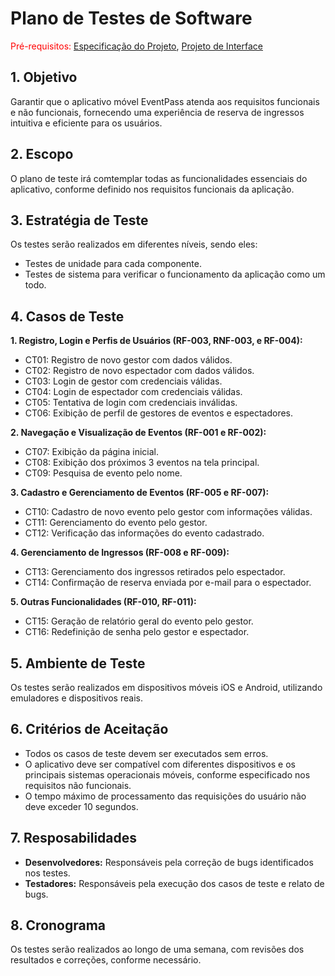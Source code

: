 # Plano de Testes de Software

<span style="color:red">Pré-requisitos: <a href="2-Especificação do Projeto.md"> Especificação do Projeto</a></span>, <a href="3-Projeto de Interface.md"> Projeto de Interface</a>

## 1. Objetivo 

Garantir que o aplicativo móvel EventPass atenda aos requisitos funcionais e não funcionais, fornecendo uma experiência de reserva de ingressos intuitiva e eficiente para os usuários. 

## 2. Escopo

O plano de teste irá comtemplar todas as funcionalidades essenciais do aplicativo, conforme definido nos requisitos funcionais da aplicação. 

## 3. Estratégia de Teste

Os testes serão realizados em diferentes níveis, sendo eles:  
* Testes de unidade para cada componente. 
* Testes de sistema para verificar o funcionamento da aplicação como um todo.

## 4. Casos de Teste

**1. Registro, Login e Perfis de Usuários (RF-003, RNF-003, e RF-004):** 
   * CT01: Registro de novo gestor com dados válidos. 
   * CT02: Registro de novo espectador com dados válidos. 
   * CT03: Login de gestor com credenciais válidas. 
   * CT04: Login de espectador com credenciais válidas. 
   * CT05: Tentativa de login com credenciais inválidas. 
   * CT06: Exibição de perfil de gestores de eventos e espectadores. 

**2. Navegação e Visualização de Eventos (RF-001 e RF-002):** 
   * CT07: Exibição da página inicial. 
   * CT08: Exibição dos próximos 3 eventos na tela principal. 
   * CT09: Pesquisa de evento pelo nome. 

**3. Cadastro e Gerenciamento de Eventos (RF-005 e RF-007):** 
   * CT10: Cadastro de novo evento pelo gestor com informações válidas. 
   * CT11: Gerenciamento do evento pelo gestor. 
   * CT12: Verificação das informações do evento cadastrado. 

**4. Gerenciamento de Ingressos (RF-008 e RF-009):** 
   * CT13: Gerenciamento dos ingressos retirados pelo espectador. 
   * CT14: Confirmação de reserva enviada por e-mail para o espectador. 

**5. Outras Funcionalidades (RF-010, RF-011):**
   * CT15: Geração de relatório geral do evento pelo gestor.
   * CT16: Redefinição de senha pelo gestor e espectador. 

## 5. Ambiente de Teste

Os testes serão realizados em dispositivos móveis iOS e Android, utilizando emuladores e dispositivos reais.  

## 6. Critérios de Aceitação

* Todos os casos de teste devem ser executados sem erros. 
* O aplicativo deve ser compatível com diferentes dispositivos e os principais sistemas operacionais móveis, conforme especificado nos requisitos não funcionais. 
* O tempo máximo de processamento das requisições do usuário não deve exceder 10 segundos. 

## 7. Resposabilidades

* **Desenvolvedores:** Responsáveis pela correção de bugs identificados nos testes. 
* **Testadores:** Responsáveis pela execução dos casos de teste e relato de bugs.

## 8. Cronograma

Os testes serão realizados ao longo de uma semana, com revisões dos resultados e correções, conforme necessário. 

